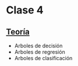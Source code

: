 # Clase 4

## [Teoría](teoria/clase4.pdf)

* Arboles de decisión
* Arboles de regresión
* Arboles de clasificación
